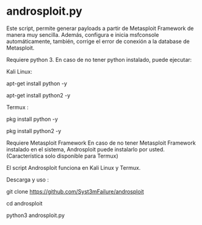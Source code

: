 # androsploit.py
Este script, permite generar payloads a partir de Metasploit Framework de manera muy sencilla. Además, configura e inicia msfconsole automáticamente, también, corrige el error de conexión a la database de Metasploit.


Requiere python 3.
En caso de no tener python instalado, puede ejecutar:

Kali Linux:

apt-get install python -y

apt-get install python2 -y


Termux : 

pkg install python -y

pkg install python2 -y


Requiere Metasploit Framework
En caso de no tener Metasploit Framework instalado en el sistema, Androsploit puede instalarlo por usted. (Característica solo disponible para Termux)

El script Androsploit funciona en Kali Linux y Termux.

Descarga y uso :

git clone https://github.com/Syst3mFailure/androsploit

cd androsploit

python3 androsploit.py
